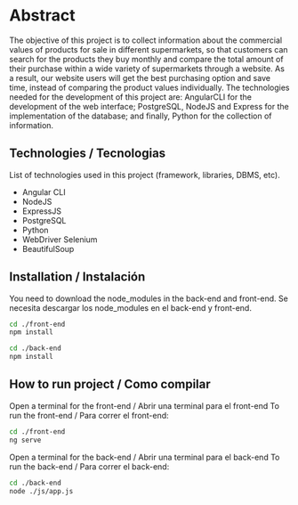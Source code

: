# Abstract

The objective of this project is to collect information about the commercial values of products for sale in different supermarkets, so that customers can search for the products they buy monthly and compare the total amount of their purchase within a wide variety of supermarkets through a website. As a result, our website users will get the best purchasing option and save time, instead of comparing the product values individually. The technologies needed for the development of this project are: AngularCLI for the development of the web interface; PostgreSQL, NodeJS and Express for the implementation of the database; and finally, Python for the collection of information.

## Technologies / Tecnologias

List of technologies used in this project (framework, libraries, DBMS, etc).

* Angular CLI
* NodeJS
* ExpressJS
* PostgreSQL
* Python
* WebDriver Selenium
* BeautifulSoup

## Installation / Instalación

You need to download the node_modules in the back-end and front-end.
Se necesita descargar los node_modules en el back-end y front-end.

```bash
cd ./front-end
npm install
```

```bash
cd ./back-end
npm install
```

## How to run project / Como compilar
Open a terminal for the front-end / Abrir una terminal para el front-end
To run the front-end / Para correr el front-end:

```bash
cd ./front-end
ng serve
```

Open a terminal for the back-end / Abrir una terminal para el back-end
To run the back-end / Para correr el back-end:

```bash
cd ./back-end
node ./js/app.js
```